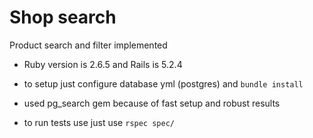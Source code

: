 # Shop search

Product search and filter implemented

* Ruby version is 2.6.5 and Rails is 5.2.4

* to setup just configure database yml (postgres) and ```bundle install```

* used pg_search gem because of fast setup and robust results

* to run tests use just use ```rspec spec/ ```


